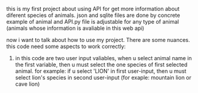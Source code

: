 this is my first project about using API for get more information about diferent species of animals.
json and sqlite files are done by concrete example of animal and API.py file is adjustable for any type of animal (animals whose information is avaliable in this web api)

now i want to talk about how to use my project. There are some nuances. this code need some aspects to work correctly:
1. in this code are two user input valiables, when u select animal name in the first variable, then u must select the one species of first selected animal.
   for example:  if u select 'LION' in first user-input, then u must select lion's species in second user-input (for exaple: mountain lion or cave lion)
